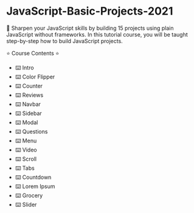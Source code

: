 # JavaScript-Basic-Projects-2021

🚀 Sharpen your JavaScript skills by building 15 projects using plain JavaScript without frameworks. In this tutorial course, you will be taught step-by-step how to build JavaScript projects.

⭐️ Course Contents ⭐️
- ⌨️ Intro
- ⌨️ Color Flipper
- ⌨️ Counter
- ⌨️ Reviews
- ⌨️ Navbar
- ⌨️ Sidebar
- ⌨️ Modal
- ⌨️ Questions
- ⌨️ Menu
- ⌨️ Video
- ⌨️ Scroll
- ⌨️ Tabs
- ⌨️ Countdown
- ⌨️ Lorem Ipsum
- ⌨️ Grocery
- ⌨️ Slider